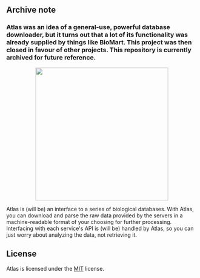 ## Archive note
### Atlas was an idea of a general-use, powerful database downloader, but it turns out that a lot of its functionality was already supplied by things like BioMart. This project was then closed in favour of other projects. This repository is currently archived for future reference.

<p align="center">
  <!--
    <!-- Links to shields.io. Uncomment when needed, if needed.
  <a href="https://github.com/CMA-Lab/Atlas/releases"><img src="https://img.shields.io/github/v/release/CMA-Lab/Atlas?style=flat-square" alt="Releases"/></a>
  <a href="https://pypi.org/project/cma-atlas/"><img src="https://img.shields.io/pypi/v/cma-atlas?style=flat-square" alt="PiPY"/></a>
  <a href="https://github.com/CMA-Lab/Atlas/blob/main/CONTRIBUTING.md"><img src="https://img.shields.io/github/workflow/status/CMA-Lab/Atlas/Tests?label=Tests&style=flat-square" alt="Tests"/></a>
  <a href="https://www.python.org/"><img src="https://img.shields.io/pypi/pyversions/cma-atlas?style=flat-square" alt="Python Version"/></a>
  -->
</p>

<p align="center">
  <img src="./docs/resources/AtlasLogo_WhiteOnBlack_alpha.png" width="350"/>
</p>

Atlas is (will be) an interface to a series of biological databases. With Atlas, you can download and parse the raw data provided by the servers in a machine-readable format of your choosing for further processing. Interfacing with each service's API is (will be) handled by Atlas, so you can just worry about analyzing the data, not retrieving it.

## License

Atlas is licensed under the [MIT](https://opensource.org/licenses/MIT) license.
